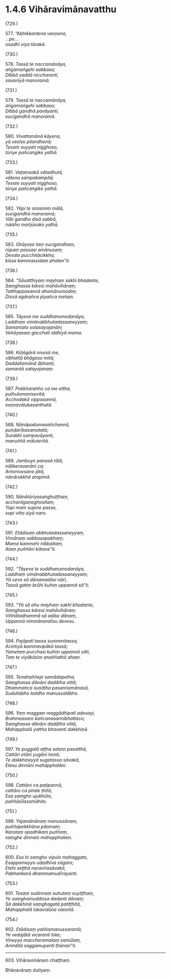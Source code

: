 

# 1.4.6 Vihāravimānavatthu




(729.)

577\. _“Abhikkantena vaṇṇena,_  
_…pe…_  
_osadhī viya tārakā._  


(730.)

578\. _Tassā te naccamānāya,_  
_aṅgamaṅgehi sabbaso;_  
_Dibbā saddā niccharanti,_  
_savanīyā manoramā._  


(731.)

579\. _Tassā te naccamānāya,_  
_aṅgamaṅgehi sabbaso;_  
_Dibbā gandhā pavāyanti,_  
_sucigandhā manoramā._  


(732.)

580\. _Vivattamānā kāyena,_  
_yā veṇīsu piḷandhanā;_  
_Tesaṃ suyyati nigghoso,_  
_tūriye pañcaṅgike yathā._  


(733.)

581\. _Vaṭaṃsakā vātadhutā,_  
_vātena sampakampitā;_  
_Tesaṃ suyyati nigghoso,_  
_tūriye pañcaṅgike yathā._  


(734.)

582\. _Yāpi te sirasmiṃ mālā,_  
_sucigandhā manoramā;_  
_Vāti gandho disā sabbā,_  
_rukkho mañjūsako yathā._  


(735.)

583\. _Ghāyase taṃ sucigandhaṃ,_  
_rūpaṃ passasi amānusaṃ;_  
_Devate pucchitācikkha,_  
_kissa kammassidaṃ phalan”ti._  


(736.)

584\. _“Sāvatthiyaṃ mayhaṃ sakhī bhadante,_  
_Saṃghassa kāresi mahāvihāraṃ;_  
_Tatthappasannā ahamānumodiṃ,_  
_Disvā agārañca piyañca metaṃ._  


(737.)

585\. _Tāyeva me suddhanumodanāya,_  
_Laddhaṃ vimānabbhutadassaneyyaṃ;_  
_Samantato soḷasayojanāni,_  
_Vehāyasaṃ gacchati iddhiyā mama._  


(738.)

586\. _Kūṭāgārā nivesā me,_  
_vibhattā bhāgaso mitā;_  
_Daddallamānā ābhanti,_  
_samantā satayojanaṃ._  


(739.)

587\. _Pokkharañño ca me ettha,_  
_puthulomanisevitā;_  
_Acchodakā vippasannā,_  
_soṇṇavālukasanthatā._  


(740.)

588\. _Nānāpadumasañchannā,_  
_puṇḍarīkasamotatā;_  
_Surabhī sampavāyanti,_  
_manuññā māluteritā._  


(741.)

589\. _Jambuyo panasā tālā,_  
_nāḷikeravanāni ca;_  
_Antonivesane jātā,_  
_nānārukkhā aropimā._  


(742.)

590\. _Nānātūriyasaṅghuṭṭhaṃ,_  
_accharāgaṇaghositaṃ;_  
_Yopi maṃ supine passe,_  
_sopi vitto siyā naro._  


(743.)

591\. _Etādisaṃ abbhutadassaneyyaṃ,_  
_Vimānaṃ sabbasopabhaṃ;_  
_Mama kammehi nibbattaṃ,_  
_Alaṃ puññāni kātave”ti._  


(744.)

592\. _“Tāyeva te suddhanumodanāya,_  
_Laddhaṃ vimānabbhutadassaneyyaṃ;_  
_Yā ceva sā dānamadāsi nārī,_  
_Tassā gatiṃ brūhi kuhiṃ uppannā sā”ti._  


(745.)

593\. _“Yā sā ahu mayhaṃ sakhī bhadante,_  
_Saṃghassa kāresi mahāvihāraṃ;_  
_Viññātadhammā sā adāsi dānaṃ,_  
_Uppannā nimmānaratīsu devesu._  


(746.)

594\. _Pajāpatī tassa sunimmitassa,_  
_Acintiyā kammavipākā tassā;_  
_Yametaṃ pucchasi kuhiṃ uppannā sāti,_  
_Taṃ te viyākāsiṃ anaññathā ahaṃ._  


(747.)

595\. _Tenahaññepi samādapetha,_  
_Saṃghassa dānāni dadātha vittā;_  
_Dhammañca suṇātha pasannamānasā,_  
_Sudullabho laddho manussalābho._  


(748.)

596\. _Yaṃ maggaṃ maggādhipatī adesayi,_  
_Brahmassaro kañcanasannibhattaco;_  
_Saṃghassa dānāni dadātha vittā,_  
_Mahapphalā yattha bhavanti dakkhiṇā._  


(749.)

597\. _Ye puggalā aṭṭha sataṃ pasatthā,_  
_Cattāri etāni yugāni honti;_  
_Te dakkhiṇeyyā sugatassa sāvakā,_  
_Etesu dinnāni mahapphalāni._  


(750.)

598\. _Cattāro ca paṭipannā,_  
_cattāro ca phale ṭhitā;_  
_Esa saṃgho ujubhūto,_  
_paññāsīlasamāhito._  


(751.)

599\. _Yajamānānaṃ manussānaṃ,_  
_puññapekkhāna pāṇinaṃ;_  
_Karotaṃ opadhikaṃ puññaṃ,_  
_saṃghe dinnaṃ mahapphalaṃ._  


(752.)

600\. _Eso hi saṃgho vipulo mahaggato,_  
_Esappameyyo udadhīva sāgaro;_  
_Etehi seṭṭhā naravīrasāvakā,_  
_Pabhaṅkarā dhammamudīrayanti._  


(753.)

601\. _Tesaṃ sudinnaṃ suhutaṃ suyiṭṭhaṃ,_  
_Ye saṃghamuddissa dadanti dānaṃ;_  
_Sā dakkhiṇā saṃghagatā patiṭṭhitā,_  
_Mahapphalā lokavidūna vaṇṇitā._  


(754.)

602\. _Etādisaṃ yaññamanussarantā,_  
_Ye vedajātā vicaranti loke;_  
_Vineyya maccheramalaṃ samūlaṃ,_  
_Aninditā saggamupenti ṭhānan”ti._  


---

603\. Vihāravimānaṃ chaṭṭhaṃ.

  
Bhāṇavāraṃ dutiyaṃ.





